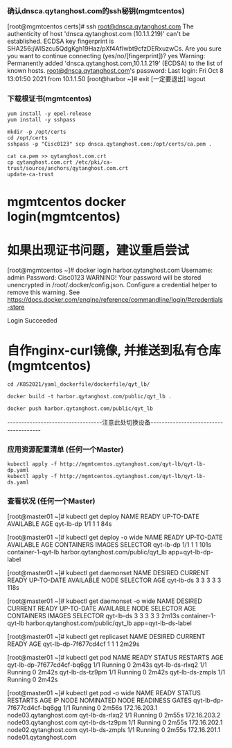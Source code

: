 ### 确认dnsca.qytanghost.com的ssh秘钥(mgmtcentos)
[root@mgmtcentos certs]# ssh root@dnsca.qytanghost.com
The authenticity of host 'dnsca.qytanghost.com (10.1.1.219)' can't be established.
ECDSA key fingerprint is SHA256:jWlSzcu5QdgKgh19Haz/pXf4AfIwbt9cfzDERxuzwCs.
Are you sure you want to continue connecting (yes/no/[fingerprint])? yes
Warning: Permanently added 'dnsca.qytanghost.com,10.1.1.219' (ECDSA) to the list of known hosts.
root@dnsca.qytanghost.com's password:
Last login: Fri Oct  8 13:01:50 2021 from 10.1.1.50
[root@harbor ~]# exit [一定要退出]
logout


### 下载根证书(mgmtcentos)
```shell
yum install -y epel-release
yum install -y sshpass

mkdir -p /opt/certs
cd /opt/certs
sshpass -p "Cisc0123" scp dnsca.qytanghost.com:/opt/certs/ca.pem .

cat ca.pem >> qytanghost.com.crt
cp qytanghost.com.crt /etc/pki/ca-trust/source/anchors/qytanghost.com.crt
update-ca-trust

```
# mgmtcentos docker login(mgmtcentos)
# 如果出现证书问题，建议重启尝试
[root@mgmtcentos ~]# docker login harbor.qytanghost.com
Username: admin
Password: Cisc0123
WARNING! Your password will be stored unencrypted in /root/.docker/config.json.
Configure a credential helper to remove this warning. See
https://docs.docker.com/engine/reference/commandline/login/#credentials-store

Login Succeeded


# 自作nginx-curl镜像, 并推送到私有仓库 (mgmtcentos)
```shell script
cd /K8S2021/yaml_dockerfile/dockerfile/qyt_lb/

docker build -t harbor.qytanghost.com/public/qyt_lb .

docker push harbor.qytanghost.com/public/qyt_lb 

```

----------------------------------注意此处切换设备--------------------------------------

### 应用资源配置清单 (任何一个Master)
```shell script
kubectl apply -f http://mgmtcentos.qytanghost.com/qyt-lb/qyt-lb-dp.yaml
kubectl apply -f http://mgmtcentos.qytanghost.com/qyt-lb/qyt-lb-ds.yaml
```

### 查看状况 (任何一个Master)
[root@master01 ~]# kubectl get deploy
NAME        READY   UP-TO-DATE   AVAILABLE   AGE
qyt-lb-dp   1/1     1            1           84s

[root@master01 ~]# kubectl get deploy -o wide
NAME        READY   UP-TO-DATE   AVAILABLE   AGE    CONTAINERS           IMAGES                                SELECTOR
qyt-lb-dp   1/1     1            1           101s   container-1-qyt-lb   harbor.qytanghost.com/public/qyt_lb   app=qyt-lb-dp-label

[root@master01 ~]# kubectl get daemonset
NAME        DESIRED   CURRENT   READY   UP-TO-DATE   AVAILABLE   NODE SELECTOR   AGE
qyt-lb-ds   3         3         3       3            3           <none>          118s

[root@master01 ~]# kubectl get daemonset -o wide
NAME        DESIRED   CURRENT   READY   UP-TO-DATE   AVAILABLE   NODE SELECTOR   AGE     CONTAINERS           IMAGES                                SELECTOR
qyt-lb-ds   3         3         3       3            3           <none>          2m13s   container-1-qyt-lb   harbor.qytanghost.com/public/qyt_lb   app=qyt-lb-ds-label

[root@master01 ~]# kubectl get replicaset
NAME                   DESIRED   CURRENT   READY   AGE
qyt-lb-dp-7f677cd4cf   1         1         1       2m29s

[root@master01 ~]# kubectl get pod
NAME                         READY   STATUS    RESTARTS   AGE
qyt-lb-dp-7f677cd4cf-bq6gg   1/1     Running   0          2m43s
qyt-lb-ds-rlxq2              1/1     Running   0          2m42s
qyt-lb-ds-tz9pm              1/1     Running   0          2m42s
qyt-lb-ds-zmpls              1/1     Running   0          2m42s

[root@master01 ~]# kubectl get pod -o wide
NAME                         READY   STATUS    RESTARTS   AGE     IP             NODE                    NOMINATED NODE   READINESS GATES
qyt-lb-dp-7f677cd4cf-bq6gg   1/1     Running   0          2m56s   172.16.203.1   node03.qytanghost.com   <none>           <none>
qyt-lb-ds-rlxq2              1/1     Running   0          2m55s   172.16.203.2   node03.qytanghost.com   <none>           <none>
qyt-lb-ds-tz9pm              1/1     Running   0          2m55s   172.16.202.1   node02.qytanghost.com   <none>           <none>
qyt-lb-ds-zmpls              1/1     Running   0          2m55s   172.16.201.1   node01.qytanghost.com   <none>           <none>
